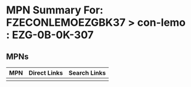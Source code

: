 



# MPN Summary For: FZECONLEMOEZGBK37 > con-lemo : EZG-0B-0K-307

## MPNs
  

|MPN|Direct Links|Search Links|
| :--- | :--- | :--- |
||||
